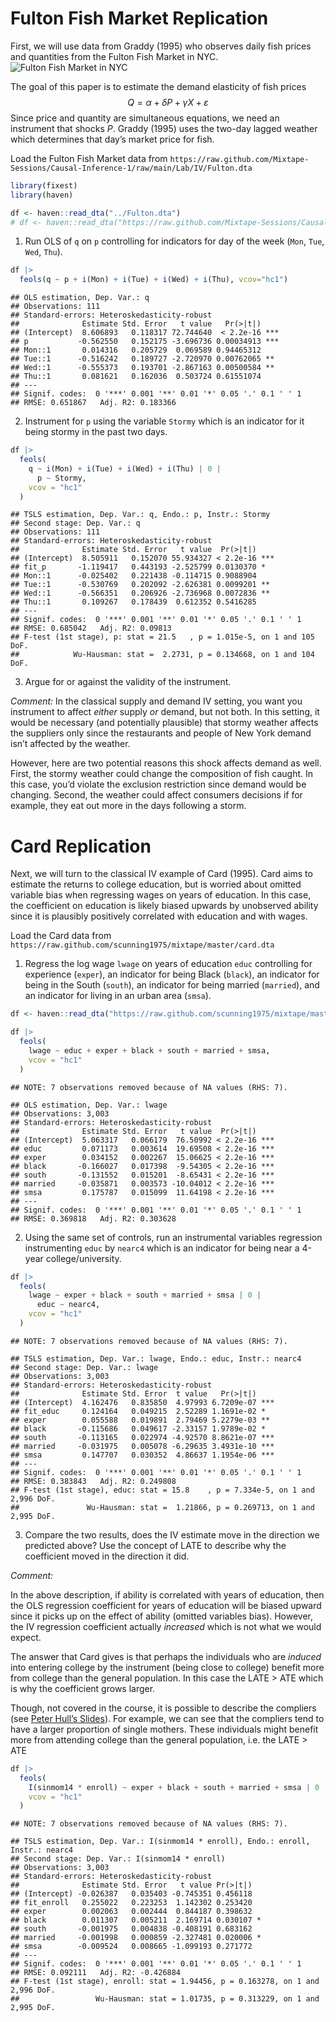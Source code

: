
# Fulton Fish Market Replication

First, we will use data from Graddy (1995) who observes daily fish
prices and quantities from the Fulton Fish Market in NYC. ![Fulton Fish
Market in
NYC](https://upload.wikimedia.org/wikipedia/commons/9/97/Fultonfishmarket.jpg)

The goal of this paper is to estimate the demand elasticity of fish
prices $$
Q = \alpha + \delta P + \gamma X + \varepsilon
$$ Since price and quantity are simultaneous equations, we need an
instrument that shocks $P$. Graddy (1995) uses the two-day lagged
weather which determines that day’s market price for fish.

Load the Fulton Fish Market data from
`https://raw.github.com/Mixtape-Sessions/Causal-Inference-1/raw/main/Lab/IV/Fulton.dta`

``` r
library(fixest)
library(haven)

df <- haven::read_dta("../Fulton.dta")
# df <- haven::read_dta("https://raw.github.com/Mixtape-Sessions/Causal-Inference-1/raw/main/Lab/IV/Fulton.dta")
```

1.  Run OLS of `q` on `p` controlling for indicators for day of the week
    (`Mon`, `Tue`, `Wed`, `Thu`).

``` r
df |> 
  feols(q ~ p + i(Mon) + i(Tue) + i(Wed) + i(Thu), vcov="hc1")
```

    ## OLS estimation, Dep. Var.: q
    ## Observations: 111 
    ## Standard-errors: Heteroskedasticity-robust 
    ##              Estimate Std. Error   t value   Pr(>|t|)    
    ## (Intercept)  8.606893   0.118317 72.744640  < 2.2e-16 ***
    ## p           -0.562550   0.152175 -3.696736 0.00034913 ***
    ## Mon::1       0.014316   0.205729  0.069589 0.94465312    
    ## Tue::1      -0.516242   0.189727 -2.720970 0.00762065 ** 
    ## Wed::1      -0.555373   0.193701 -2.867163 0.00500584 ** 
    ## Thu::1       0.081621   0.162036  0.503724 0.61551074    
    ## ---
    ## Signif. codes:  0 '***' 0.001 '**' 0.01 '*' 0.05 '.' 0.1 ' ' 1
    ## RMSE: 0.651867   Adj. R2: 0.183366

2.  Instrument for `p` using the variable `Stormy` which is an indicator
    for it being stormy in the past two days.

``` r
df |>
  feols(
    q ~ i(Mon) + i(Tue) + i(Wed) + i(Thu) | 0 | 
      p ~ Stormy,
    vcov = "hc1"
  )
```

    ## TSLS estimation, Dep. Var.: q, Endo.: p, Instr.: Stormy
    ## Second stage: Dep. Var.: q
    ## Observations: 111 
    ## Standard-errors: Heteroskedasticity-robust 
    ##              Estimate Std. Error   t value  Pr(>|t|)    
    ## (Intercept)  8.505911   0.152070 55.934327 < 2.2e-16 ***
    ## fit_p       -1.119417   0.443193 -2.525799 0.0130370 *  
    ## Mon::1      -0.025402   0.221438 -0.114715 0.9088904    
    ## Tue::1      -0.530769   0.202092 -2.626381 0.0099201 ** 
    ## Wed::1      -0.566351   0.206926 -2.736968 0.0072836 ** 
    ## Thu::1       0.109267   0.178439  0.612352 0.5416285    
    ## ---
    ## Signif. codes:  0 '***' 0.001 '**' 0.01 '*' 0.05 '.' 0.1 ' ' 1
    ## RMSE: 0.685042   Adj. R2: 0.09813
    ## F-test (1st stage), p: stat = 21.5   , p = 1.015e-5, on 1 and 105 DoF.
    ##            Wu-Hausman: stat =  2.2731, p = 0.134668, on 1 and 104 DoF.

3.  Argue for or against the validity of the instrument.

*Comment:* In the classical supply and demand IV setting, you want you
instrument to affect *either* supply *or* demand, but not both. In this
setting, it would be necessary (and potentially plausible) that stormy
weather affects the suppliers only since the restaurants and people of
New York demand isn’t affected by the weather.

However, here are two potential reasons this shock affects demand as
well. First, the stormy weather could change the composition of fish
caught. In this case, you’d violate the exclusion restriction since
demand would be changing. Second, the weather could affect consumers
decisions if for example, they eat out more in the days following a
storm.

# Card Replication

Next, we will turn to the classical IV example of Card (1995). Card aims
to estimate the returns to college education, but is worried about
omitted variable bias when regressing wages on years of education. In
this case, the coefficient on education is likely biased upwards by
unobserved ability since it is plausibly positively correlated with
education and with wages.

Load the Card data from
`https://raw.github.com/scunning1975/mixtape/master/card.dta`

1.  Regress the log wage `lwage` on years of education `educ`
    controlling for experience (`exper`), an indicator for being Black
    (`black`), an indicator for being in the South (`south`), an
    indicator for being married (`married`), and an indicator for living
    in an urban area (`smsa`).

``` r
df <- haven::read_dta("https://raw.github.com/scunning1975/mixtape/master/card.dta")
```

``` r
df |> 
  feols(
    lwage ~ educ + exper + black + south + married + smsa,
    vcov = "hc1"
  )
```

    ## NOTE: 7 observations removed because of NA values (RHS: 7).

    ## OLS estimation, Dep. Var.: lwage
    ## Observations: 3,003 
    ## Standard-errors: Heteroskedasticity-robust 
    ##              Estimate Std. Error   t value  Pr(>|t|)    
    ## (Intercept)  5.063317   0.066179  76.50992 < 2.2e-16 ***
    ## educ         0.071173   0.003614  19.69508 < 2.2e-16 ***
    ## exper        0.034152   0.002267  15.06625 < 2.2e-16 ***
    ## black       -0.166027   0.017398  -9.54305 < 2.2e-16 ***
    ## south       -0.131552   0.015201  -8.65431 < 2.2e-16 ***
    ## married     -0.035871   0.003573 -10.04012 < 2.2e-16 ***
    ## smsa         0.175787   0.015099  11.64198 < 2.2e-16 ***
    ## ---
    ## Signif. codes:  0 '***' 0.001 '**' 0.01 '*' 0.05 '.' 0.1 ' ' 1
    ## RMSE: 0.369818   Adj. R2: 0.303628

2.  Using the same set of controls, run an instrumental variables
    regression instrumenting `educ` by `nearc4` which is an indicator
    for being near a 4-year college/university.

``` r
df |> 
  feols(
    lwage ~ exper + black + south + married + smsa | 0 |
      educ ~ nearc4, 
    vcov = "hc1"
  )
```

    ## NOTE: 7 observations removed because of NA values (RHS: 7).

    ## TSLS estimation, Dep. Var.: lwage, Endo.: educ, Instr.: nearc4
    ## Second stage: Dep. Var.: lwage
    ## Observations: 3,003 
    ## Standard-errors: Heteroskedasticity-robust 
    ##              Estimate Std. Error  t value   Pr(>|t|)    
    ## (Intercept)  4.162476   0.835850  4.97993 6.7209e-07 ***
    ## fit_educ     0.124164   0.049215  2.52289 1.1691e-02 *  
    ## exper        0.055588   0.019891  2.79469 5.2279e-03 ** 
    ## black       -0.115686   0.049617 -2.33157 1.9789e-02 *  
    ## south       -0.113165   0.022974 -4.92570 8.8621e-07 ***
    ## married     -0.031975   0.005078 -6.29635 3.4931e-10 ***
    ## smsa         0.147707   0.030352  4.86637 1.1954e-06 ***
    ## ---
    ## Signif. codes:  0 '***' 0.001 '**' 0.01 '*' 0.05 '.' 0.1 ' ' 1
    ## RMSE: 0.383843   Adj. R2: 0.249808
    ## F-test (1st stage), educ: stat = 15.8    , p = 7.334e-5, on 1 and 2,996 DoF.
    ##               Wu-Hausman: stat =  1.21866, p = 0.269713, on 1 and 2,995 DoF.

3.  Compare the two results, does the IV estimate move in the direction
    we predicted above? Use the concept of LATE to describe why the
    coefficient moved in the direction it did.

*Comment:*

In the above description, if ability is correlated with years of
education, then the OLS regression coefficient for years of education
will be biased upward since it picks up on the effect of ability
(omitted variables bias). However, the IV regression coefficient
actually *increased* which is not what we would expect.

The answer that Card gives is that perhaps the individuals who are
*induced* into entering college by the instrument (being close to
college) benefit more from college than the general population. In this
case the LATE \> ATE which is why the coefficient grows larger.

Though, not covered in the course, it is possible to describe the
compliers (see [Peter Hull’s
Slides](https://nbviewer.org/github/Mixtape-Sessions/Instrumental-Variables/raw/main/Slides/03-HeterogeneousFX.pdf)).
For example, we can see that the compliers tend to have a larger
proportion of single mothers. These individuals might benefit more from
attending college than the general population, i.e. the LATE \> ATE

``` r
df |> 
  feols(
    I(sinmom14 * enroll) ~ exper + black + south + married + smsa | 0 | enroll ~ nearc4,
    vcov = "hc1"
  )
```

    ## NOTE: 7 observations removed because of NA values (RHS: 7).

    ## TSLS estimation, Dep. Var.: I(sinmom14 * enroll), Endo.: enroll, Instr.: nearc4
    ## Second stage: Dep. Var.: I(sinmom14 * enroll)
    ## Observations: 3,003 
    ## Standard-errors: Heteroskedasticity-robust 
    ##              Estimate Std. Error   t value Pr(>|t|)    
    ## (Intercept) -0.026387   0.035403 -0.745351 0.456118    
    ## fit_enroll   0.255022   0.223253  1.142302 0.253420    
    ## exper        0.002063   0.002444  0.844187 0.398632    
    ## black        0.011307   0.005211  2.169714 0.030107 *  
    ## south       -0.001975   0.004838 -0.408191 0.683162    
    ## married     -0.001998   0.000859 -2.327481 0.020006 *  
    ## smsa        -0.009524   0.008665 -1.099193 0.271772    
    ## ---
    ## Signif. codes:  0 '***' 0.001 '**' 0.01 '*' 0.05 '.' 0.1 ' ' 1
    ## RMSE: 0.092111   Adj. R2: -0.426884
    ## F-test (1st stage), enroll: stat = 1.94456, p = 0.163278, on 1 and 2,996 DoF.
    ##                 Wu-Hausman: stat = 1.01735, p = 0.313229, on 1 and 2,995 DoF.
